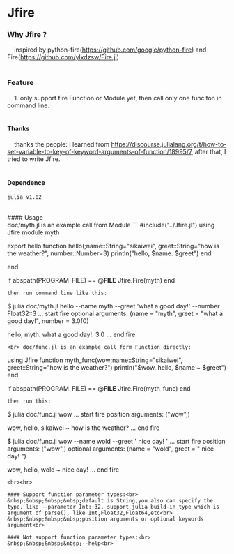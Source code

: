 # Jfire
### Why Jfire ? <br>
&nbsp;&nbsp;&nbsp;&nbsp;inspired by python-fire(https://github.com/google/python-fire) and Fire(https://github.com/ylxdzsw/Fire.jl) <br>
<br>
### Feature<br>
&nbsp;&nbsp;&nbsp;&nbsp;1. only support fire Function or Module yet, then call only one funciton in command line. <br>
<br>
#### Thanks<br>
&nbsp;&nbsp;&nbsp;&nbsp;thanks the  people: I learned from https://discourse.julialang.org/t/how-to-set-variable-to-key-of-keyword-arguments-of-function/18995/7, after that, I tried to write Jfire. <br>
<br>
#### Dependence<br>
```
julia v1.02
```
<br>
#### Usage<br>
doc/myth.jl is an example call from Module
```
#include("../Jfire.jl")
using Jfire
module myth

export hello
function hello(;name::String="sikaiwei", greet::String="how is the weather?", number::Number=3)
	println("hello, $name. $greet")
end

end

if abspath(PROGRAM_FILE) == @__FILE__
	Jfire.Fire(myth)
end
```
then run command line like this:
```
$ julia  doc/myth.jl hello --name myth --greet 'what a good day!' --number Float32::3
... start fire
optional arguments: (name = "myth", greet = "what a good day!", number = 3.0f0)

hello, myth. what a good day!. 3.0
... end fire
```
<br> doc/func.jl is an example call form Function directly:
```
using Jfire
function myth_func(wow;name::String="sikaiwei", greet::String="how is the weather?")
	println("$wow, hello, $name ~ $greet")
end

if abspath(PROGRAM_FILE) == @__FILE__
	Jfire.Fire(myth_func)
end
```
then run this:
```
$ julia doc/func.jl  wow
... start fire
position arguments: ("wow",)

wow, hello, sikaiwei ~ how is the weather?
... end fire

$ julia doc/func.jl  wow --name wold --greet ' nice day! '
... start fire
position arguments: ("wow",)
optional arguments: (name = "wold", greet = " nice day! ")

wow, hello, wold ~  nice day!
... end fire
```
<br><br>

#### Support function parameter types:<br>
&nbsp;&nbsp;&nbsp;&nbsp;default is String,you also can specify the type, like --parameter Int::32, support julia build-in type which is argument of parse(), like Int,Float32,Float64,etc<br>
&nbsp;&nbsp;&nbsp;&nbsp;position arguments or optional keywords argument<br>

#### Not support function parameter types:<br>
&nbsp;&nbsp;&nbsp;&nbsp;--help<br>




